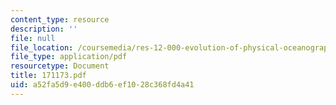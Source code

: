 ```yaml
---
content_type: resource
description: ''
file: null
file_location: /coursemedia/res-12-000-evolution-of-physical-oceanography-spring-2007/a52fa5d9e400ddb6ef1028c368fd4a41_171173.pdf
file_type: application/pdf
resourcetype: Document
title: 171173.pdf
uid: a52fa5d9-e400-ddb6-ef10-28c368fd4a41
---
```

